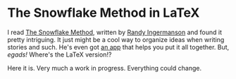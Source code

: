 The Snowflake Method in LaTeX
=============================

I read [The Snowflake Method](https://www.advancedfictionwriting.com/product/snowflake-method-book-snowflake-pro-coupon/),
written by [Randy Ingermanson](https://www.advancedfictionwriting.com/about-randy/) and found it
pretty intriguing.  It just might be a cool way to organize ideas when writing stories and such.
He's even got [an app](https://www.advancedfictionwriting.com/product/snowflake-pro-software/) that
helps you put it all together. But, _egads!_ Where's the LaTeX version!?

Here it is. Very much a work in progress. Everything could change.
